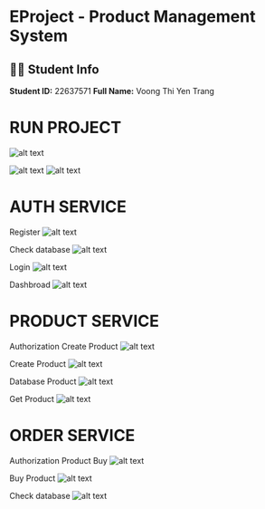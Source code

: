 # EProject - Product Management System

## 👩‍💻 Student Info
**Student ID:** 22637571 
**Full Name:** Voong Thi Yen Trang



# RUN PROJECT
![alt text](public/run.png)

![alt text](public/connect.png)
![alt text](public/showdb.png)

# AUTH SERVICE

Register
![alt text](public/dki.png)

Check database
![alt text](public/users.png)

Login
![alt text](public/login.png)

Dashbroad
![alt text](public/dashboard.png)

# PRODUCT SERVICE

Authorization Create Product
![alt text](public/tokenproduct.png)

Create Product
![alt text](public/themsp.png)

Database Product
![alt text](public/sp.png)

Get Product
![alt text](public/laysp.png)

# ORDER SERVICE

Authorization Product Buy
![alt text](public/tokenorder.png)

Buy Product
![alt text](public/order.png)

Check database
![alt text](public/xemorder.png)